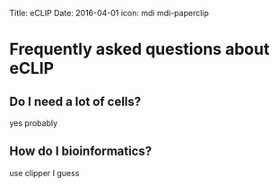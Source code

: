 Title: eCLIP
Date: 2016-04-01
icon: mdi mdi-paperclip

# Frequently asked questions about eCLIP

## Do I need a lot of cells?

yes probably

## How do I bioinformatics?

use clipper I guess
